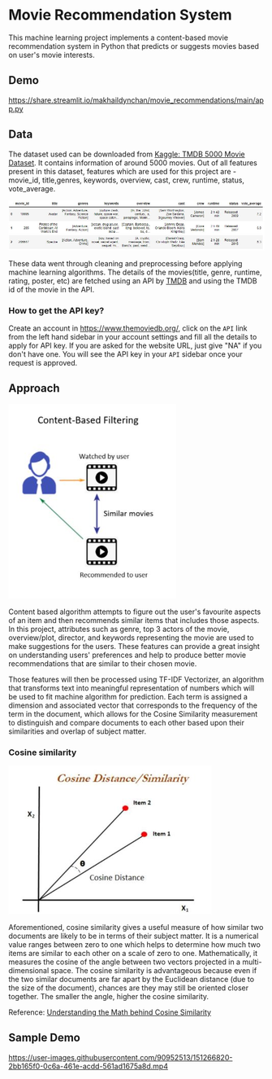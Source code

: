 # Movie Recommendation System
This machine learning project implements a content-based movie recommendation system in Python that predicts or suggests movies based on user's movie interests. 

## Demo
<https://share.streamlit.io/makhaildynchan/movie_recommendations/main/app.py>

## Data

The dataset used can be downloaded from [Kaggle: TMDB 5000 Movie Dataset](https://www.kaggle.com/tmdb/tmdb-movie-metadata). It contains information of around 5000 movies. Out of all features present in this dataset, features which are used for this project are - movie_id, title,genres, keywords, overview, cast, crew, runtime, status, vote_average.

![App Screenshot](images/data.JPG)

These data went through cleaning and preprocessing before applying machine learning algorithms.
The details of the movies(title, genre, runtime, rating, poster, etc) are fetched using an API by [TMDB](https://www.themoviedb.org/documentation/api) and using the TMDB id of the movie in the API.

### How to get the API key?

Create an account in https://www.themoviedb.org/, click on the `API` link from the left hand sidebar in your account settings and fill all the details to apply for API key. If you are asked for the website URL, just give "NA" if you don't have one. You will see the API key in your `API` sidebar once your request is approved.



## Approach
![App Screenshot](images/contentbased.JPG)

Content based algorithm attempts to figure out the user's favourite aspects of an item and then recommends similar items that includes those aspects. In this project, attributes such as genre, top 3 actors of the movie, overview/plot, director, and keywords representing the movie are used to make suggestions for the users. These features can provide a great insight on understanding users' preferences and help to produce better movie recommendations that are similar to their chosen movie. 

Those features will then be processed using TF-IDF Vectorizer, an algorithm that transforms text into meaningful representation of numbers which will be used to fit machine algorithm for prediction. Each term is assigned a dimension and associated vector that corresponds to the frequency of the term in the document, which allows for the Cosine Similarity measurement to distinguish and compare documents to each other based upon their similarities and overlap of subject matter. 

### Cosine similarity
![App Screenshot](images/cosinesim.JPG)

Aforementioned, cosine similarity gives a useful measure of how similar two documents are likely to be in terms of their subject matter. It is a numerical value ranges between zero to one which helps to determine how much two items are similar to each other on a scale of zero to one. Mathematically, it measures the cosine of the angle between two vectors projected in a multi-dimensional space. The cosine similarity is advantageous because even if the two similar documents are far apart by the Euclidean distance (due to the size of the document), chances are they may still be oriented closer together. The smaller the angle, higher the cosine similarity.

Reference: [Understanding the Math behind Cosine Similarity](https://www.machinelearningplus.com/nlp/cosine-similarity/)

## Sample Demo

https://user-images.githubusercontent.com/90952513/151266820-2bb165f0-0c6a-461e-acdd-561ad1675a8d.mp4


